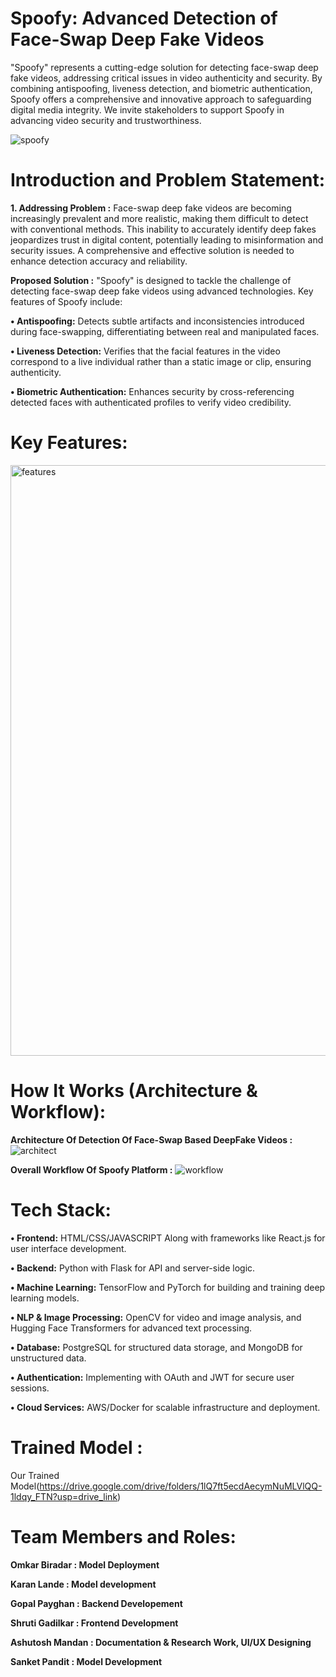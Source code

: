 # Spoofy: Advanced Detection of Face-Swap Deep Fake Videos

"Spoofy" represents a cutting-edge solution for detecting face-swap deep fake videos, addressing critical issues in video authenticity and security. By combining antispoofing, liveness detection, and biometric authentication, Spoofy offers a comprehensive and innovative approach to safeguarding digital media integrity. We invite stakeholders to support Spoofy in advancing video security and trustworthiness.

![spoofy](https://github.com/user-attachments/assets/e5a1888e-52ef-4dd2-8141-03ad5148860c)

#  Introduction and Problem Statement: 
**1. Addressing Problem :** Face-swap deep fake videos are becoming increasingly prevalent and more realistic, making them difficult to detect with conventional methods. This inability to accurately identify deep fakes jeopardizes trust in digital content, potentially leading to misinformation and security issues. A comprehensive and effective solution is needed to enhance detection accuracy and reliability.

**Proposed Solution :** "Spoofy" is designed to tackle the challenge of detecting face-swap deep fake videos using advanced technologies. Key features of Spoofy include:

**•	Antispoofing:** Detects subtle artifacts and inconsistencies introduced during face-swapping, differentiating between real and manipulated faces.

**•	Liveness Detection:** Verifies that the facial features in the video correspond to a live individual rather than a static image or clip, ensuring authenticity.

**•	Biometric Authentication:** Enhances security by cross-referencing detected faces with authenticated profiles to verify video credibility. 

# Key Features: 
 <img width="945" alt="features " src="https://github.com/user-attachments/assets/e05d53dc-4308-4f44-8d66-6744023cc45a">


# How It Works (Architecture & Workflow):
**Architecture Of Detection  Of Face-Swap Based DeepFake Videos :**
![architect](https://github.com/user-attachments/assets/c811dd08-deb8-4d62-ac8f-a66d195dc366) 

**Overall Workflow Of Spoofy Platform :**
![workflow](https://github.com/user-attachments/assets/d93daede-44b1-4b10-9eec-a8f9f3121d3a) 

#  Tech Stack: 
**•	Frontend:** HTML/CSS/JAVASCRIPT Along with frameworks like React.js for user interface development. 

**•	Backend:** Python with Flask for API and server-side logic. 

**•	Machine Learning:** TensorFlow and PyTorch for building and training deep learning models. 

**•	NLP & Image Processing:** OpenCV for video and image analysis, and Hugging Face Transformers for advanced text processing.

**•	Database:** PostgreSQL for structured data storage, and MongoDB for unstructured data.

**•	Authentication:** Implementing with OAuth and JWT for secure user sessions.

**•	Cloud Services:** AWS/Docker for scalable infrastructure and deployment.

 # Trained Model :  
 Our Trained Model(https://drive.google.com/drive/folders/1lQ7ft5ecdAecymNuMLVlQQ-1ldqy_FTN?usp=drive_link) 

 #  Team Members and Roles: 
 **Omkar Biradar : Model Deployment** 
 
 **Karan Lande : Model development** 
 
 **Gopal Payghan : Backend Developement**
 
 **Shruti Gadilkar : Frontend Development**
 
 **Ashutosh Mandan : Documentation & Research Work, UI/UX Designing**
 
 **Sanket Pandit : Model Development**
 
